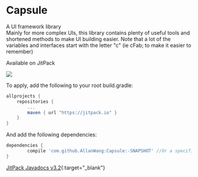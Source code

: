 # Capsule
A UI framework library <br>
Mainly for more complex UIs, this library contains plenty of useful tools and shortened methods to make UI building easier.
Note that a lot of the variables and interfaces start with the letter "c" (ie cFab; to make it easier to remember)


<!--Current Release 3.2-->

Available on JitPack

[![](https://jitpack.io/v/AllanWang/Capsule.svg)](https://jitpack.io/#AllanWang/Capsule)

To apply, add the following to your root build.gradle:

```gradle
allprojects {
	repositories {
		...
		maven { url "https://jitpack.io" }
	}
}
```

And add the following dependencies:

```gradle
dependencies {
        compile 'com.github.AllanWang:Capsule:-SNAPSHOT' //Or a specific version/commit (latest v3.2)
}

```

[JitPack Javadocs v3.2](https://jitpack.io/com/github/AllanWang/Capsule/v3.2/javadoc/){:target="_blank"}
